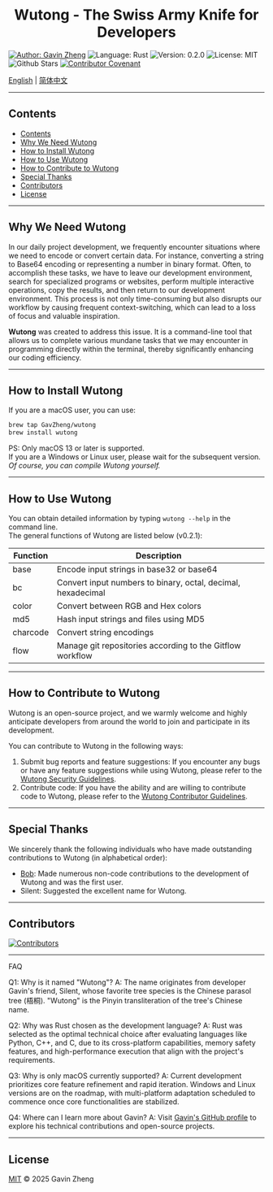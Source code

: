 <h1 style="text-align: center;">Wutong - The Swiss Army Knife for Developers</h1>

[![Author: Gavin Zheng](https://img.shields.io/badge/Author-Gavin_Zheng-f2f28d)](https://github.com/GavZheng)
![Language: Rust](https://img.shields.io/badge/Language-Rust-orange)
![Version: 0.2.0](https://img.shields.io/badge/Version-0.2.0-blue)
![License: MIT](https://img.shields.io/badge/License-MIT-green)
![Github Stars](https://img.shields.io/github/stars/WutongDev/wutong?style=flat&color=red)
[![Contributor Covenant](https://img.shields.io/badge/Contributor%20Covenant-2.1-4baaaa.svg)](CODE_OF_CONDUCT.md)

[English](./README.md) | [简体中文](./docs/zh/README_zh.md)

---

## Contents
- [Contents](#Contents)
- [Why We Need Wutong](#why-we-need-wutong)
- [How to Install Wutong](#how-to-install-wutong)
- [How to Use Wutong](#how-to-use-wutong)
- [How to Contribute to Wutong](#how-to-contribute-to-wutong)
- [Special Thanks](#special-thanks)
- [Contributors](#contributors)
- [License](#license)

---

## Why We Need Wutong
In our daily project development, we frequently encounter situations where we need to encode or convert certain data. For instance, converting a string to Base64 encoding or representing a number in binary format. Often, to accomplish these tasks, we have to leave our development environment, search for specialized programs or websites, perform multiple interactive operations, copy the results, and then return to our development environment. This process is not only time-consuming but also disrupts our workflow by causing frequent context-switching, which can lead to a loss of focus and valuable inspiration.

**Wutong** was created to address this issue. It is a command-line tool that allows us to complete various mundane tasks that we may encounter in programming directly within the terminal, thereby significantly enhancing our coding efficiency.

---

## How to Install Wutong
If you are a macOS user, you can use:
```bash
brew tap GavZheng/wutong
brew install wutong
```
PS: Only macOS 13 or later is supported.  
If you are a Windows or Linux user, please wait for the subsequent version.  
*Of course, you can compile Wutong yourself.*

---

## How to Use Wutong
You can obtain detailed information by typing `wutong --help` in the command line.  
The general functions of Wutong are listed below (v0.2.1):

| Function | Description                                                  |
|----------|--------------------------------------------------------------|
| base     | Encode input strings in base32 or base64                     |
| bc       | Convert input numbers to binary, octal, decimal, hexadecimal |
| color    | Convert between RGB and Hex colors                           |
| md5      | Hash input strings and files using MD5                       |
| charcode | Convert string encodings                                     |
| flow     | Manage git repositories according to the Gitflow workflow    |

---

## How to Contribute to Wutong
Wutong is an open-source project, and we warmly welcome and highly anticipate developers from around the world to join and participate in its development.

You can contribute to Wutong in the following ways:
1. Submit bug reports and feature suggestions: If you encounter any bugs or have any feature suggestions while using Wutong, please refer to the [Wutong Security Guidelines](SECURITY.md).
2. Contribute code: If you have the ability and are willing to contribute code to Wutong, please refer to the [Wutong Contributor Guidelines](./CONTRIBUTING.md).

---

## Special Thanks
We sincerely thank the following individuals who have made outstanding contributions to Wutong (in alphabetical order):
- [Bob](https://github.com/ChepleBob26): Made numerous non-code contributions to the development of Wutong and was the first user.
- Silent: Suggested the excellent name for Wutong.

---

## Contributors

<a href="https://github.com/WutongDev/wutong/contributors">
  <img src="https://contrib.rocks/image?repo=WutongDev/wutong" alt="Contributors"/>
</a>

---

FAQ

Q1: Why is it named "Wutong"?
A: The name originates from developer Gavin's friend, Silent, whose favorite tree species is the Chinese parasol tree (梧桐). "Wutong" is the Pinyin transliteration of the tree's Chinese name.

Q2: Why was Rust chosen as the development language?
A: Rust was selected as the optimal technical choice after evaluating languages like Python, C++, and C, due to its cross-platform capabilities, memory safety features, and high-performance execution that align with the project's requirements.

Q3: Why is only macOS currently supported?
A: Current development prioritizes core feature refinement and rapid iteration. Windows and Linux versions are on the roadmap, with multi-platform adaptation scheduled to commence once core functionalities are stabilized.

Q4: Where can I learn more about Gavin?
A: Visit [Gavin's GitHub profile](https://github.com/GavZheng) to explore his technical contributions and open-source projects.

---

## License
[MIT](./LICENSE) © 2025 Gavin Zheng
